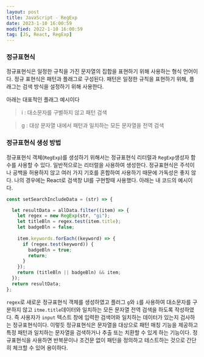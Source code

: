 ```yaml
---
layout: post
title: JavaScript - RegExp
date: 2023-1-10 16:00:59
modified: 2022-1-10 16:00:59
tag: [JS, React, RegExp]
---
```


### 정규표현식
정규표현식은 일정한 규칙을 가진 문자열의 집합을 표현하기 위해 사용하는 형식 언어이다. 정규 표현식은 패턴과 플래그로 구성된다. 패턴은 일정한 규칙을 표현하기 위해, 플래그는 검색 방식을 설정하기 위해 사용한다.

아래는 대표적인 플래그 예시이다
> i : 대소문자를 구별하지 않고 패턴 검색

>g : 대상 문자열 내에서 패턴과 일치하는 모든 문자열을 전역 검색


### 정규표현식 생성 방법
정규표현식 객체(`RegExp`)를 생성하기 위해서는 정규표현식 리터럴과 `RegExp`생성자 함수를 사용할 수 있다. 일반적으로는 리터럴을 사용하여 생성한다. 
정규표현식은 주석이나 공백을 허용하지 않고 여러 가지 기호를 혼합하여 사용하기 때문에 가독성은 좋지 않다. 나의 경우에는 React로 검색창 UI를 구현할때 사용했다. 아래는 내 코드의 예시이다. 
```javascript
const setSearchIncludeData = (str) => {

  let resultData = allData.filter((item) => {
    let regex = new RegExp(str, "gi");
    let titleBln = regex.test(item.title);
    let badgeBln = false;
    
    item.keywords.forEach((keyword) => {
      if (regex.test(keyword)) {
        badgeBln = true;
        return;
      }
    });
    return (titleBln || badgeBln) && item;
  });
  return resultData;
};
```
 `regex`로 새로운 정규표현식 객체를 생성하였고 플러그 `g`와 `i`를 사용하여 대소문자를 구분하지 않고 `itme.title`데이터와 일치하는 모든 문자열 전역 검색을 하도록 작성하였다. 즉 사용자가 `input` 텍스트 창에 입력한 검색어와 일치하는 데이터가 있는지 검사하는 정규표현식이다. 이렇듯 정규표현식은 문자열을 대상으로 패턴 매칭 기능을 제공하고 특정 패턴과 일치하는 문자열을 검색하거나 추출 또는 치환할 수 있게 하는 기능이다. 정규표현식을 사용하면 반복문이나 조건문 없이 패턴을 정의하고 테스트하는 것으로 간단히 체크할 수 있어 용이하다. 

